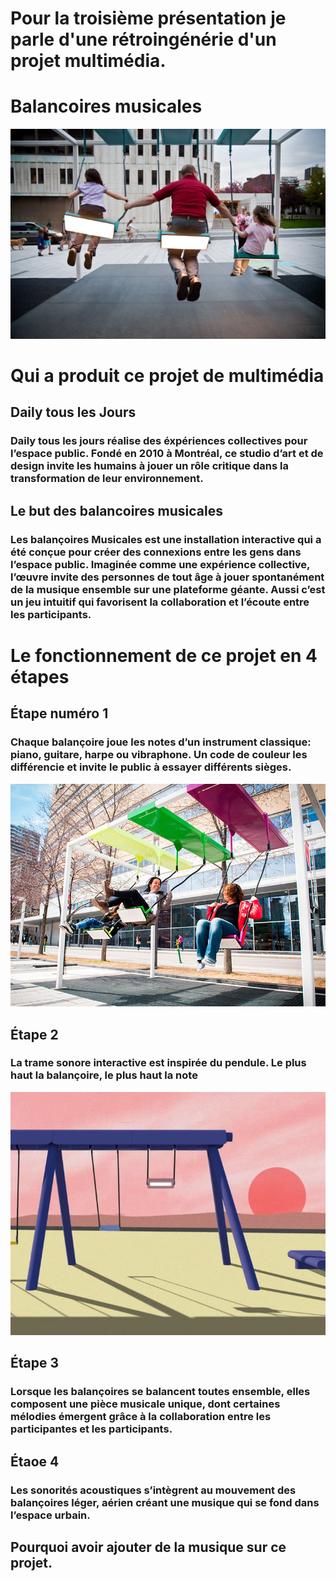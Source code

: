 # Pour la troisième présentation je parle d'une rétroingénérie d'un projet multimédia. #

# Balancoires musicales #
![Lien vers la photo](medias/balancoires_musicales.jpg)

# Qui a produit ce projet de multimédia ##

## Daily tous les Jours ##
### Daily tous les jours réalise des éxpériences collectives pour l’espace public. Fondé en 2010 à Montréal, ce studio d’art et de design invite les humains à jouer un rôle critique dans la transformation de leur environnement. ###

## Le but des balancoires musicales ##
###  Les balançoires Musicales est une installation interactive qui a été conçue pour créer des connexions entre les gens dans l’espace public. Imaginée comme une expérience collective, l’œuvre invite des personnes de tout âge à jouer spontanément de la musique ensemble sur une plateforme géante. Aussi c’est un jeu intuitif qui favorisent la collaboration et l’écoute entre les participants. ###

# Le fonctionnement de ce projet en 4 étapes #

## Étape numéro 1 ## 
### Chaque balançoire joue les notes d’un instrument classique: piano, guitare, harpe ou vibraphone. Un code de couleur les différencie et invite le public à essayer différents sièges. ###
![lien vers la photo](medias/balancoires_musicales_couleurs.jpg)

## Étape 2 ##
### La trame sonore interactive est inspirée du pendule. Le plus haut la balançoire, le plus haut la note ###
![lien vers la photo](medias/balancoires_musicales_hauteur.webp)

## Étape 3 ##
### Lorsque les balançoires se balancent toutes ensemble, elles composent une pièce musicale unique, dont certaines mélodies émergent grâce à la collaboration entre les participantes et les participants. ###

## Étaoe 4 ##
### Les sonorités acoustiques s’intègrent au mouvement des balançoires léger, aérien  créant une musique qui se fond dans l’espace urbain. ###


## Pourquoi avoir ajouter de la musique sur ce projet. ##
